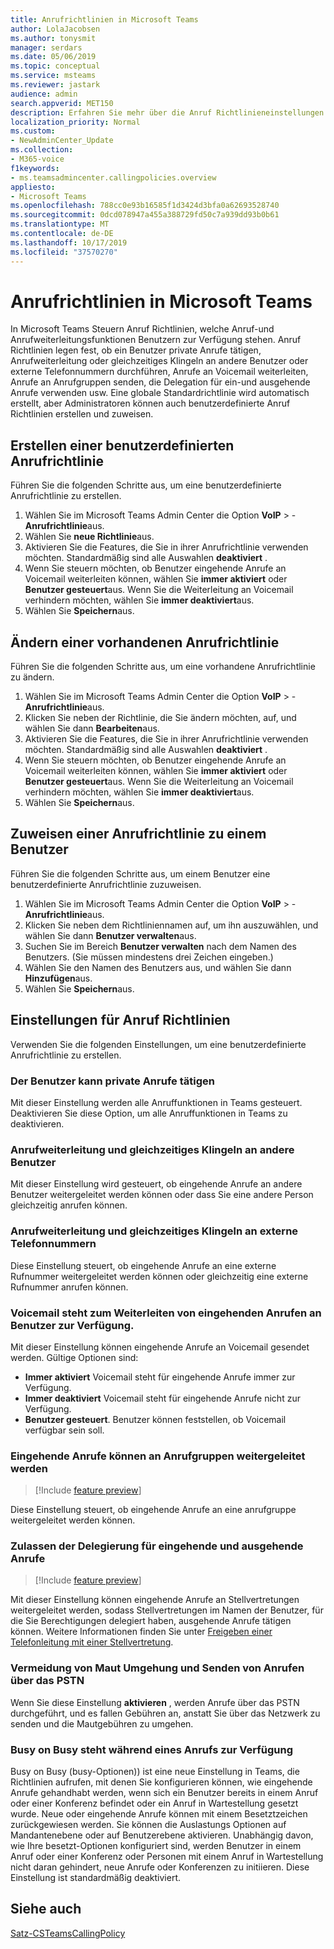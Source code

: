 ```yaml
---
title: Anrufrichtlinien in Microsoft Teams
author: LolaJacobsen
ms.author: tonysmit
manager: serdars
ms.date: 05/06/2019
ms.topic: conceptual
ms.service: msteams
ms.reviewer: jastark
audience: admin
search.appverid: MET150
description: Erfahren Sie mehr über die Anruf Richtlinieneinstellungen in Microsoft Teams.
localization_priority: Normal
ms.custom:
- NewAdminCenter_Update
ms.collection:
- M365-voice
f1keywords:
- ms.teamsadmincenter.callingpolicies.overview
appliesto:
- Microsoft Teams
ms.openlocfilehash: 788cc0e93b16585f1d3424d3bfa0a62693528740
ms.sourcegitcommit: 0dcd078947a455a388729fd50c7a939dd93b0b61
ms.translationtype: MT
ms.contentlocale: de-DE
ms.lasthandoff: 10/17/2019
ms.locfileid: "37570270"
---
```

<a name="calling-policies-in-microsoft-teams"></a>Anrufrichtlinien in Microsoft Teams
===================================

In Microsoft Teams Steuern Anruf Richtlinien, welche Anruf-und Anrufweiterleitungsfunktionen Benutzern zur Verfügung stehen. Anruf Richtlinien legen fest, ob ein Benutzer private Anrufe tätigen, Anrufweiterleitung oder gleichzeitiges Klingeln an andere Benutzer oder externe Telefonnummern durchführen, Anrufe an Voicemail weiterleiten, Anrufe an Anrufgruppen senden, die Delegation für ein-und ausgehende Anrufe verwenden usw. Eine globale Standardrichtlinie wird automatisch erstellt, aber Administratoren können auch benutzerdefinierte Anruf Richtlinien erstellen und zuweisen.

## <a name="create-a-custom-calling-policy"></a>Erstellen einer benutzerdefinierten Anrufrichtlinie

Führen Sie die folgenden Schritte aus, um eine benutzerdefinierte Anrufrichtlinie zu erstellen.

1. Wählen Sie im Microsoft Teams Admin Center die Option **VoIP** > -**Anrufrichtlinie**aus.
2. Wählen Sie **neue Richtlinie**aus.
3. Aktivieren Sie die Features, die Sie in ihrer Anrufrichtlinie verwenden möchten. Standardmäßig sind alle Auswahlen **deaktiviert** .
4. Wenn Sie steuern möchten, ob Benutzer eingehende Anrufe an Voicemail weiterleiten können, wählen Sie **immer aktiviert** oder **Benutzer gesteuert**aus. Wenn Sie die Weiterleitung an Voicemail verhindern möchten, wählen Sie **immer deaktiviert**aus.
5. Wählen Sie **Speichern**aus.

## <a name="modify-an-existing-calling-policy"></a>Ändern einer vorhandenen Anrufrichtlinie

Führen Sie die folgenden Schritte aus, um eine vorhandene Anrufrichtlinie zu ändern.

1. Wählen Sie im Microsoft Teams Admin Center die Option **VoIP** > -**Anrufrichtlinie**aus.
2. Klicken Sie neben der Richtlinie, die Sie ändern möchten, auf, und wählen Sie dann **Bearbeiten**aus.
3. Aktivieren Sie die Features, die Sie in ihrer Anrufrichtlinie verwenden möchten. Standardmäßig sind alle Auswahlen **deaktiviert** .
4. Wenn Sie steuern möchten, ob Benutzer eingehende Anrufe an Voicemail weiterleiten können, wählen Sie **immer aktiviert** oder **Benutzer gesteuert**aus. Wenn Sie die Weiterleitung an Voicemail verhindern möchten, wählen Sie **immer deaktiviert**aus.
5. Wählen Sie **Speichern**aus.

## <a name="assign-a-calling-policy-to-a-user"></a>Zuweisen einer Anrufrichtlinie zu einem Benutzer

Führen Sie die folgenden Schritte aus, um einem Benutzer eine benutzerdefinierte Anrufrichtlinie zuzuweisen.

1. Wählen Sie im Microsoft Teams Admin Center die Option **VoIP** > -**Anrufrichtlinie**aus.
2. Klicken Sie neben dem Richtliniennamen auf, um ihn auszuwählen, und wählen Sie dann **Benutzer verwalten**aus.
3. Suchen Sie im Bereich **Benutzer verwalten** nach dem Namen des Benutzers. (Sie müssen mindestens drei Zeichen eingeben.)
4. Wählen Sie den Namen des Benutzers aus, und wählen Sie dann **Hinzufügen**aus.
5. Wählen Sie **Speichern**aus.

## <a name="calling-policy-settings"></a>Einstellungen für Anruf Richtlinien

Verwenden Sie die folgenden Einstellungen, um eine benutzerdefinierte Anrufrichtlinie zu erstellen.

### <a name="user-can-make-private-calls"></a>Der Benutzer kann private Anrufe tätigen

Mit dieser Einstellung werden alle Anruffunktionen in Teams gesteuert. Deaktivieren Sie diese Option, um alle Anruffunktionen in Teams zu deaktivieren.

### <a name="call-forwarding-and-simultaneous-ringing-to-other-users"></a>Anrufweiterleitung und gleichzeitiges Klingeln an andere Benutzer

Mit dieser Einstellung wird gesteuert, ob eingehende Anrufe an andere Benutzer weitergeleitet werden können oder dass Sie eine andere Person gleichzeitig anrufen können. 

### <a name="call-forwarding-and-simultaneous-ringing-to-external-phone-numbers"></a>Anrufweiterleitung und gleichzeitiges Klingeln an externe Telefonnummern

Diese Einstellung steuert, ob eingehende Anrufe an eine externe Rufnummer weitergeleitet werden können oder gleichzeitig eine externe Rufnummer anrufen können.

### <a name="voicemail-is-available-for-routing-inbound-calls-to-users"></a>Voicemail steht zum Weiterleiten von eingehenden Anrufen an Benutzer zur Verfügung.

Mit dieser Einstellung können eingehende Anrufe an Voicemail gesendet werden. Gültige Optionen sind:

   - **Immer aktiviert** Voicemail steht für eingehende Anrufe immer zur Verfügung. 
   - **Immer deaktiviert**  Voicemail steht für eingehende Anrufe nicht zur Verfügung. 
   - **Benutzer gesteuert**. Benutzer können feststellen, ob Voicemail verfügbar sein soll.

### <a name="inbound-calls-can-be-routed-to-call-groups"></a>Eingehende Anrufe können an Anrufgruppen weitergeleitet werden 

> [!Include [feature preview](includes/preview-feature.md)]

Diese Einstellung steuert, ob eingehende Anrufe an eine anrufgruppe weitergeleitet werden können.

### <a name="allow-delegation-for-inbound-and-outbound-calls"></a>Zulassen der Delegierung für eingehende und ausgehende Anrufe

> [!Include [feature preview](includes/preview-feature.md)]

Mit dieser Einstellung können eingehende Anrufe an Stellvertretungen weitergeleitet werden, sodass Stellvertretungen im Namen der Benutzer, für die Sie Berechtigungen delegiert haben, ausgehende Anrufe tätigen können. Weitere Informationen finden Sie unter [Freigeben einer Telefonleitung mit einer Stellvertretung](https://support.office.com/article/share-a-phone-line-with-a-delegate-16307929-a51f-43fc-8323-3b1bf115e5a8).


### <a name="prevent-toll-bypass-and-send-calls-through-the-pstn"></a>Vermeidung von Maut Umgehung und Senden von Anrufen über das PSTN 

Wenn Sie diese Einstellung **aktivieren** , werden Anrufe über das PSTN durchgeführt, und es fallen Gebühren an, anstatt Sie über das Netzwerk zu senden und die Mautgebühren zu umgehen.

### <a name="busy-on-busy-is-available-while-in-a-call"></a>Busy on Busy steht während eines Anrufs zur Verfügung

Busy on Busy (busy-Optionen)) ist eine neue Einstellung in Teams, die Richtlinien aufrufen, mit denen Sie konfigurieren können, wie eingehende Anrufe gehandhabt werden, wenn sich ein Benutzer bereits in einem Anruf oder einer Konferenz befindet oder ein Anruf in Wartestellung gesetzt wurde. Neue oder eingehende Anrufe können mit einem Besetztzeichen zurückgewiesen werden. Sie können die Auslastungs Optionen auf Mandantenebene oder auf Benutzerebene aktivieren. Unabhängig davon, wie Ihre besetzt-Optionen konfiguriert sind, werden Benutzer in einem Anruf oder einer Konferenz oder Personen mit einem Anruf in Wartestellung nicht daran gehindert, neue Anrufe oder Konferenzen zu initiieren. Diese Einstellung ist standardmäßig deaktiviert.

## <a name="see-also"></a>Siehe auch

[Satz-CSTeamsCallingPolicy](https://docs.microsoft.com/powershell/module/skype/set-csteamscallingpolicy?view=skype-ps)
